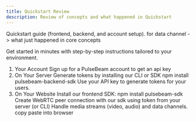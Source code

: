 ```yaml
---
title: Quickstart Review
description: Review of concepts and what happened in Quickstart
---
```



Quickstart guide (frontend, backend, and account setup). for data channel -> what just happened in core concepts

Get started in minutes with step-by-step instructions tailored to your environment.

1. Your Account
Sign up for a PulseBeam account to get an api key
2. On Your Server
Generate tokens by installing our CLI or SDK
npm install pulsebeam-backend-sdk
Use your API key to generate tokens for your users.
3. On Your Website
Install our frontend SDK: npm install pulsebeam-sdk
Create WebRTC peer connection with our sdk using token from your server (or CLI)
Handle media streams (video, audio) and data channels.
copy paste into browser

